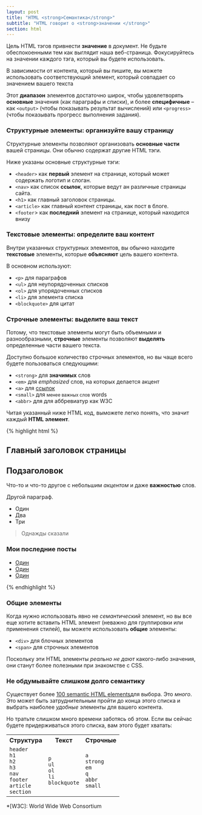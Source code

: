 ```yaml
---
layout: post
title: "HTML <strong>Семантика</strong>"
subtitle: "HTML говорит о <strong>значении </strong>"
section: html
---
```


Цель HTML тэгов привнести **значение** в документ. Не будьте обеспокоенными тем как выглядит наша веб-страница. Фокусируйтесь на  значении каждого тэга, который вы будете использовать.

В зависимости от контента, который вы пишите, вы можете использовать соответствующий  элемент, который совпадает со значением вашего текста

Этот **диапазон** элементов достаточно широк, чтобы удовлетворять **основные** значения (как параграфы и списки), и более **специфичные** – как `<output>` (чтобы показывать результат вычислений)  или `<progress>` (чтобы показывать прогресс выполнения задания).

### Структурные элементы: организуйте вашу страницу

Структурные элементы позволяют организовать **основные части** вашей страницы. Они обычно содержат другие HTML тэги.

Ниже указаны основные структурные тэги:

*	`<header>` как **первый** элемент на странице, который может содержать логотип и слоган.
*	`<nav>` как список **ссылок**, которые ведут ан различные страницы сайта.
*	`<h1>` как главный заголовок страницы.
*	`<article>` как главный контент страницы, как пост в блоге.
*	`<footer`> как **последний** элемент на странице, который находится внизу

### Текстовые элементы: определите ваш контент

Внутри указанных структурных элементов, вы обычно находите **текстовые** элементы, которые **объясняют** цель вашего контента.

В основном используют:

* `<p>` для параграфов
*	`<ul>` для неупорядоченных списков
*	`<ol>` для упорядоченных списков
*	`<li>` для элемента списка
*	`<blockquote>` для цитат


### Строчные элементы: выделите ваш текст

Потому, что текстовые элементы могут быть объемными и разнообразными, **строчные** элементы позволяют **выделять** определенные части вашего текста.

Доступно большое количество строчных элементов, но вы чаще всего будете пользоваться следующими:

<ul>
  <li><code>&lt;strong&gt;</code> для <strong>значимых</strong> слов</li>
  <li><code>&lt;em&gt;</code> для <em>emphasized</em> слов, на которых делается акцент</li>
  <li><code>&lt;a&gt;</code> для <a href="#">ссылок</a></li>
  <li><code>&lt;small&gt;</code> для <small>менее важных слов</small> words</li>
  <li><code>&lt;abbr&gt;</code> для для аббревиатур как W3C</li>
</ul>

<aside class="comments">
  Читая указанный ниже HTML код, выможете легко понять, что значит каждый <strong>HTML элемент</strong>.
</aside>

{% highlight html %}
<article>
  <h1>Главный заголовок страницы</h1>
  <h2>Подзаголовок</h2>
  <p>
    Что-то и что-то другое с небольшим <em>акцентом</em> и даже <strong>важностью</strong> слов.
  </p>
  <p>
    Другой параграф.
  </p>
  <ul>
    <li>Один</li>
    <li>Два</li>
    <li>Три</li>
  </ul>
  <blockquote>
    Однажды сказали
  </blockquote>
</article>
<aside>
  <h3>Мои последние посты</h3>
  <ul>
    <li><a href="#">Один</a></li>
    <li><a href="#">Один</a></li>
    <li><a href="#">Один</a></li>
  </ul>
</aside>
{% endhighlight %}


### Общие элементы

Когда нужно использовать явно не _семантический_ элемент, но вы все еще хотите вставить HTML элемент (неважно для группировки или применения стилей), вы можете использовать **общие** элементы:

*	`<div>` для блочных элементов
*	`<span>` для строчных элементов

Поскольку эти HTML элементы _реально не дают_ какого-либо значения, они станут более полезными при знакомстве с CSS.

### Не обдумывайте слишком долго семантику

Существует более  [100 semantic HTML elements](https://developer.mozilla.org/en-US/docs/Web/HTML/Element)для выбора. Это _много_. Это может быть затруднительным пройти до конца этого списка и выбрать наиболее _удобные_ элементы для вашего контента.

Но тратьте слишком много времени заботясь об этом. Если вы сейчас будете придерживаться этого списка, вам этого будет хватать:

<div class="table">
  <table>
    <tr>
      <th>Структура</th>
      <th>Текст</th>
      <th>Строчные</th>
    </tr>
    <tr>
      <td>
        <code>header</code><br>
        <code>h1</code><br>
        <code>h2</code><br>
        <code>h3</code><br>
        <code>nav</code><br>
        <code>footer</code><br>
        <code>article</code><br>
        <code>section</code>
      </td>
      <td>
        <code>p</code><br>
        <code>ul</code><br>
        <code>ol</code><br>
        <code>li</code><br>
        <code>blockquote</code>
      </td>
      <td>
        <code>a</code><br>
        <code>strong</code><br>
        <code>em</code><br>
        <code>q</code><br>
        <code>abbr</code><br>
        <code>small</code>
      </td>
    </tr>
  </table>
</div>

*[W3C]: World Wide Web Consortium
